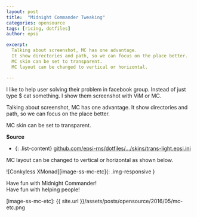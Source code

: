 ```yaml
---
layout: post
title:  "Midnight Commander Tweaking"
categories: opensource
tags: [ricing, dotfiles]
author: epsi

excerpt:
  Talking about screenshot, MC has one advantage.
  It show directories and path, so we can focus on the place better.
  MC skin can be set to transparent.
  MC layout can be changed to vertical or horizontal.

---
```


I like to help user solving their problem in facebook group.
Instead of just type $ cat something.
I show them screenshot with ViM or MC.

Talking about screenshot, MC has one advantage.
It show directories and path, so we can focus on the place better.

MC skin can be set to transparent.

**Source**

* {: .list-content} [github.com/epsi-rns/dotfiles/.../skins/trans-light.epsi.ini][dotfiles-skin-mc]


MC layout can be changed to vertical or horizontal as shown below.

![Conkyless XMonad][image-ss-mc-etc]{: .img-responsive }

Have fun with Midnight Commander!<br/>
Have fun with helping people!<br/>

[//]: <> ( -- -- -- links below -- -- -- )

[dotfiles-skin-mc]: https://github.com/epsi-rns/dotfiles/blob/master/config/mc/skins/trans-light.epsi.ini
[image-ss-mc-etc]: {{ site.url }}/assets/posts/opensource/2016/05/mc-etc.png
